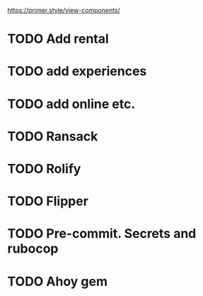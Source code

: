   https://primer.style/view-components/
  # TODO Add rental
  # TODO add experiences
  # TODO add online etc.
  # TODO Ransack

  # TODO Rolify 
  # TODO Flipper
  # TODO Pre-commit. Secrets and rubocop
  # TODO Ahoy gem
  

